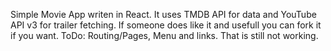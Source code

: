Simple Movie App writen in React. It uses TMDB API for data and YouTube API v3 for trailer fetching. If someone does like it and usefull you can fork it if you want.
ToDo: Routing/Pages, Menu and links. That is still not working.
